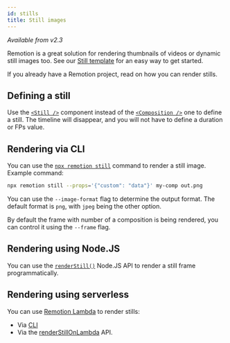 ```yaml
---
id: stills
title: Still images
---
```


_Available from v2.3_

Remotion is a great solution for rendering thumbnails of videos or dynamic still images too. See our [Still template](https://github.com/remotion-dev/template-still) for an easy way to get started.

If you already have a Remotion project, read on how you can render stills.

## Defining a still

Use the [`<Still />`](/docs/still) component instead of the [`<Composition />`](/docs/composition) one to define a still. The timeline will disappear, and you will not have to define a duration or FPs value.

## Rendering via CLI

You can use the [`npx remotion still`](/docs/cli/#npx-remotion-still) command to render a still image. Example command:

```bash
npx remotion still --props='{"custom": "data"}' my-comp out.png
```

You can use the `--image-format` flag to determine the output format. The default format is `png`, with `jpeg` being the other option.

By default the frame with number of a composition is being rendered, you can control it using the `--frame` flag.

## Rendering using Node.JS

You can use the [`renderStill()`](/docs/renderer/render-still) Node.JS API to render a still frame programmatically.

## Rendering using serverless

You can use [Remotion Lambda](/lambda) to render stills:

- Via [CLI](/docs/lambda/cli/still)
- Via the [renderStillOnLambda](/docs/lambda/renderstillonlambda) API.
